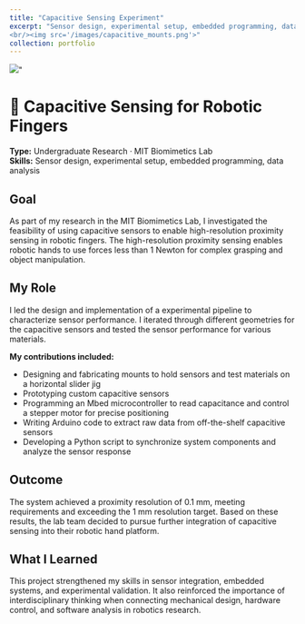 ```yaml
---
title: "Capacitive Sensing Experiment"
excerpt: "Sensor design, experimental setup, embedded programming, data analysis
<br/><img src='/images/capacitive_mounts.png'>"
collection: portfolio
---
```


<img src='/images/capacitive_arch.png'>"

# 🤖 Capacitive Sensing for Robotic Fingers  
**Type:** Undergraduate Research · MIT Biomimetics Lab  
**Skills:** Sensor design, experimental setup, embedded programming, data analysis

## Goal  
As part of my research in the MIT Biomimetics Lab, I investigated the feasibility of using capacitive sensors to enable high-resolution proximity sensing in robotic fingers. The high-resolution proximity sensing enables robotic hands to use forces less than 1 Newton for complex grasping and object manipulation.

## My Role  
I led the design and implementation of a experimental pipeline to characterize sensor performance. I iterated through different geometries for the capacitive sensors and tested the sensor performance for various materials.

**My contributions included:**
- Designing and fabricating mounts to hold sensors and test materials on a horizontal slider jig  
- Prototyping custom capacitive sensors  
- Programming an Mbed microcontroller to read capacitance and control a stepper motor for precise positioning  
- Writing Arduino code to extract raw data from off-the-shelf capacitive sensors  
- Developing a Python script to synchronize system components and analyze the sensor response

## Outcome  
The system achieved a proximity resolution of 0.1 mm, meeting requirements and exceeding the 1 mm resolution target. Based on these results, the lab team decided to pursue further integration of capacitive sensing into their robotic hand platform.

## What I Learned  
This project strengthened my skills in sensor integration, embedded systems, and experimental validation. It also reinforced the importance of interdisciplinary thinking when connecting mechanical design, hardware control, and software analysis in robotics research.
